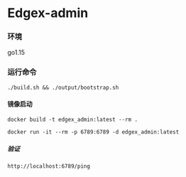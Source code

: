 # Edgex-admin

### 环境
go1.15

### 运行命令
```./build.sh && ./output/bootstrap.sh ```

#### 镜像启动

```docker build -t edgex_admin:latest --rm .```

```docker run -it --rm -p 6789:6789 -d edgex_admin:latest```
##### 验证
```http://localhost:6789/ping```
